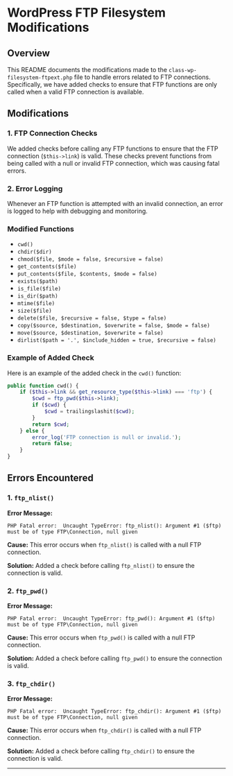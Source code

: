 # WordPress FTP Filesystem Modifications

## Overview

This README documents the modifications made to the `class-wp-filesystem-ftpext.php` file to handle errors related to FTP connections. Specifically, we have added checks to ensure that FTP functions are only called when a valid FTP connection is available.

## Modifications

### 1. FTP Connection Checks

We added checks before calling any FTP functions to ensure that the FTP connection (`$this->link`) is valid. These checks prevent functions from being called with a null or invalid FTP connection, which was causing fatal errors.

### 2. Error Logging

Whenever an FTP function is attempted with an invalid connection, an error is logged to help with debugging and monitoring.

### Modified Functions

- `cwd()`
- `chdir($dir)`
- `chmod($file, $mode = false, $recursive = false)`
- `get_contents($file)`
- `put_contents($file, $contents, $mode = false)`
- `exists($path)`
- `is_file($file)`
- `is_dir($path)`
- `mtime($file)`
- `size($file)`
- `delete($file, $recursive = false, $type = false)`
- `copy($source, $destination, $overwrite = false, $mode = false)`
- `move($source, $destination, $overwrite = false)`
- `dirlist($path = '.', $include_hidden = true, $recursive = false)`

### Example of Added Check

Here is an example of the added check in the `cwd()` function:

```php
public function cwd() {
    if ($this->link && get_resource_type($this->link) === 'ftp') {
        $cwd = ftp_pwd($this->link);
        if ($cwd) {
            $cwd = trailingslashit($cwd);
        }
        return $cwd;
    } else {
        error_log('FTP connection is null or invalid.');
        return false;
    }
}
```

## Errors Encountered

### 1. `ftp_nlist()`

**Error Message:**
```
PHP Fatal error:  Uncaught TypeError: ftp_nlist(): Argument #1 ($ftp) must be of type FTP\Connection, null given
```
**Cause:** This error occurs when `ftp_nlist()` is called with a null FTP connection.

**Solution:** Added a check before calling `ftp_nlist()` to ensure the connection is valid.

### 2. `ftp_pwd()`

**Error Message:**
```
PHP Fatal error:  Uncaught TypeError: ftp_pwd(): Argument #1 ($ftp) must be of type FTP\Connection, null given
```
**Cause:** This error occurs when `ftp_pwd()` is called with a null FTP connection.

**Solution:** Added a check before calling `ftp_pwd()` to ensure the connection is valid.

### 3. `ftp_chdir()`

**Error Message:**
```
PHP Fatal error:  Uncaught TypeError: ftp_chdir(): Argument #1 ($ftp) must be of type FTP\Connection, null given
```
**Cause:** This error occurs when `ftp_chdir()` is called with a null FTP connection.

**Solution:** Added a check before calling `ftp_chdir()` to ensure the connection is valid.

---
